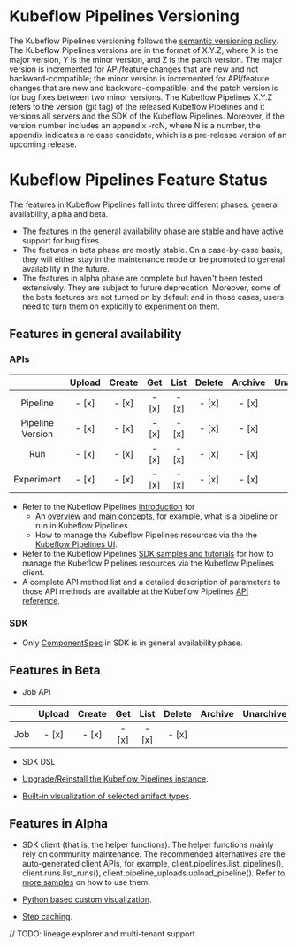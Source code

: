 # Kubeflow Pipelines Versioning

The Kubeflow Pipelines versioning follows the [semantic versioning policy](https://semver.org/). The Kubeflow Pipelines versions are in the format of X.Y.Z, where X is the major version, Y is the minor version, and Z is the patch version. The major version is incremented for API/feature changes that are new and not backward-compatible; the minor version is incremented for API/feature changes that are new and backward-compatible; and the patch version is for bug fixes between two minor versions. The Kubeflow Pipelines X.Y.Z refers to the version (git tag) of the released Kubeflow Pipelines and it versions all servers and the SDK of the Kubeflow Pipelines. Moreover, if the version number includes an appendix -rcN, where N is a number, the appendix indicates a release candidate, which is a pre-release version of an upcoming release.

# Kubeflow Pipelines Feature Status

The features in Kubeflow Pipelines fall into three different phases: general availability,
alpha and beta.

- The features in the general availability phase are stable and have active support for bug fixes.
- The features in beta phase are mostly stable. On a case-by-case basis, they will either
stay in the maintenance mode or be promoted to general availability in the future.
- The features in alpha phase are complete but haven't been tested extensively. They are subject to
future deprecation. Moreover, some of the beta features are not turned on by default and in those cases, users need to turn them on explicitly to experiment on them.

## Features in general availability

### APIs

|                  | Upload | Create | Get | List | Delete | Archive | Unarchive | Enable | Disable | Terminate | Retry |
|:----------------:|:------:|:------:|:---:|:----:|:------:|:-------:|:---------:|:------:|:-------:|:---------:|:-----:|
| Pipeline         | - [x]  |  - [x] |- [x]|- [x] | - [x]  | - [x]   | - [x]     |
| Pipeline Version | - [x]  |  - [x] |- [x]|- [x] | - [x]  | - [x]   | - [x]     |
| Run              | - [x]  |  - [x] |- [x]|- [x] | - [x]  | - [x]   | - [x]     |        |         | - [x]     | - [x] |
| Experiment       | - [x]  |  - [x] |- [x]|- [x] | - [x]  | - [x]   | - [x]     |

* Refer to the Kubeflow Pipelines [introduction]((https://www.kubeflow.org/docs/pipelines/overview/)) for
  - An [overview](https://www.kubeflow.org/docs/pipelines/overview/pipelines-overview/) and [main concepts](https://www.kubeflow.org/docs/pipelines/overview/concepts/), for example, what is a pipeline or run in Kubeflow Pipelines.
  - How to manage the Kubeflow Pipelines resources via the the [Kubeflow Pipelines UI](https://www.kubeflow.org/docs/pipelines/overview/interfaces/).
* Refer to the Kubeflow Pipelines [SDK samples and tutorials](https://www.kubeflow.org/docs/pipelines/tutorials/sdk-examples/)
for how to manage the Kubeflow Pipelines resources via the Kubeflow Pipelines client.
* A complete API method list and a detailed description of parameters to those API methods are available at the Kubeflow Pipelines [API reference](https://www.kubeflow.org/docs/pipelines/reference/api/kubeflow-pipeline-api-spec/).

### SDK

* Only [ComponentSpec](https://github.com/kubeflow/pipelines/blob/master/sdk/python/kfp/components/structures/components.json_schema.json) in SDK is in general availability phase.

## Features in Beta

* Job API

|                  | Upload | Create | Get | List | Delete | Archive | Unarchive | Enable | Disable | Terminate | Retry |
|:----------------:|:------:|:------:|:---:|:----:|:------:|:-------:|:---------:|:------:|:-------:|:---------:|:-----:|
| Job              | - [x]  |  - [x] |- [x]|- [x] | - [x]  |         |           | - [x]  | - [x]   |


* SDK DSL

* [Upgrade/Reinstall the Kubeflow Pipelines instance](https://www.kubeflow.org/docs/pipelines/upgrade/).

* [Built-in visualization of selected artifact types](https://www.kubeflow.org/docs/pipelines/sdk/output-viewer/).


## Features in Alpha

* SDK client (that is, the helper functions). The helper functions mainly rely
on community maintenance. The recommended alternatives are the auto-generated
client APIs, for example, client.pipelines.list_pipelines(),
client.runs.list_runs(), client.pipeline_uploads.upload_pipeline(). Refer to
[more samples](https://www.kubeflow.org/docs/pipelines/tutorials/sdk-examples/)
on how to use them.

* [Python based custom visualization](https://www.kubeflow.org/docs/pipelines/sdk/python-based-visualizations/).

* [Step caching](https://www.kubeflow.org/docs/pipelines/caching/).

// TODO: lineage explorer and multi-tenant support




